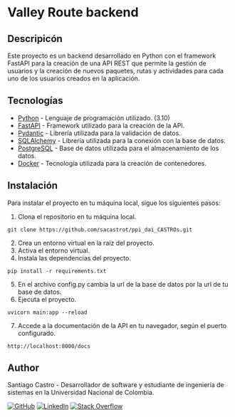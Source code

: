 # Valley Route backend

## Descripicón

Este proyecto es un backend desarrollado en Python con el framework FastAPI para la creación de una API REST que permite la gestión de usuarios y la creación de nuevos paquetes, rutas y actividades para cada uno de los usuarios creados en la aplicación. 

## Tecnologías

- [Python](https://www.python.org/) - Lenguaje de programación utilizado. (3.10)
- [FastAPI](https://fastapi.tiangolo.com/) - Framework utilizado para la creación de la API.
- [Pydantic](https://pydantic-docs.helpmanual.io/) - Librería utilizada para la validación de datos.
- [SQLAlchemy](https://www.sqlalchemy.org/) - Librería utilizada para la conexión con la base de datos.
- [PostgreSQL](https://www.postgresql.org/) - Base de datos utilizada para el almacenamiento de los datos.
- [Docker](https://www.docker.com/) - Tecnología utilizada para la creación de contenedores. 

## Instalación

Para instalar el proyecto en tu máquina local, sigue los siguientes pasos:

1. Clona el repositorio en tu máquina local.  
```
git clone https://github.com/sacastrot/ppi_dai_CASTROs.git
```
2. Crea un entorno virtual en la raíz del proyecto.
3. Activa el entorno virtual.
4. Instala las dependencias del proyecto.
```
pip install -r requirements.txt
```
5. En el archivo config.py cambia la url de la base de datos por la url de tu base de datos.
6. Ejecuta el proyecto.
```
uvicorn main:app --reload
```
7. Accede a la documentación de la API en tu navegador, según el puerto configurado.  
```
http://localhost:8000/docs
```

## Author

Santiago Castro - Desarrollador de software y estudiante de ingeniería de sistemas en la Universidad Nacional de Colombia.


[![GitHub](https://img.shields.io/badge/GitHub-Profile-blue?style=flat-square&logo=github)](https://github.com/sacastrot)
[![LinkedIn](https://img.shields.io/badge/LinkedIn-Profile-blue?style=flat-square&logo=linkedin)](https://www.linkedin.com/in/santiago-castro-tabares/)
[![Stack Overflow](https://img.shields.io/badge/Stack%20Overflow-Profile-blue?style=flat-square&logo=stackoverflow)](https://stackoverflow.com/users/19891867/santiago)

